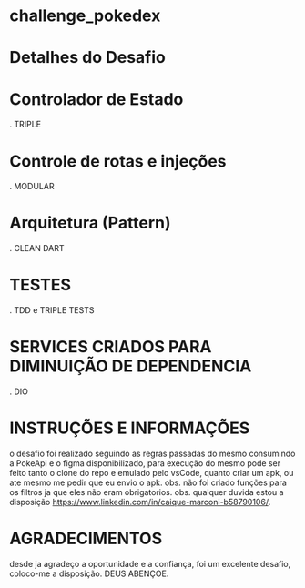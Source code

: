 # challenge_pokedex



# Detalhes do Desafio

# Controlador de Estado
. TRIPLE

# Controle de rotas e injeções
. MODULAR

# Arquitetura (Pattern)
. CLEAN DART

# TESTES
. TDD e TRIPLE TESTS

# SERVICES CRIADOS PARA DIMINUIÇÃO DE DEPENDENCIA
. DIO

# INSTRUÇÕES E INFORMAÇÕES

o desafio foi realizado seguindo as regras passadas do mesmo consumindo a PokeApi e o figma disponibilizado,
para execução do mesmo pode ser feito tanto o clone do repo e emulado pelo vsCode, quanto criar um apk, ou ate
mesmo me pedir que eu envio o apk.
obs. não foi criado funções para os filtros ja que eles não eram obrigatorios.
obs. qualquer duvida estou a disposição https://www.linkedin.com/in/caique-marconi-b58790106/.

# AGRADECIMENTOS

desde ja agradeço a oportunidade e a confiança, foi um excelente desafio, coloco-me a disposição. DEUS ABENÇOE.
